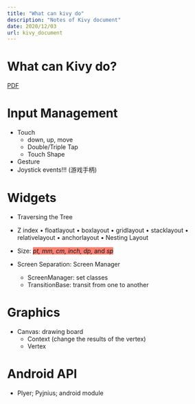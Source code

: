```yaml
---
title: "What can kivy do"
description: "Notes of Kivy document"
date: 2020/12/03
url: kivy_document
---
```


# What can Kivy do?

[PDF](https://media.readthedocs.org/pdf/kivy/latest/kivy.pdf)

# Input Management

- Touch
  - down, up, move
  - Double/Triple Tap
  - Touch Shape
- Gesture
- Joystick events!!! (游戏手柄)

# Widgets
 - Traversing the Tree
 - Z index
 • floatlayout
 • boxlayout
 • gridlayout
 • stacklayout
 • relativelayout
 • anchorlayout
 • Nesting Layout
 - Size: <span style="background:salmon">*pt, mm, cm, inch, dp,* and *sp*</span>

 - Screen Separation: Screen Manager
    - ScreenManager: set classes
    - TransitionBase: transit from one to another

# Graphics

- Canvas: drawing board
  - Context (change the results of the vertex)
  - Vertex

# Android API
- Plyer; Pyjnius; android module
